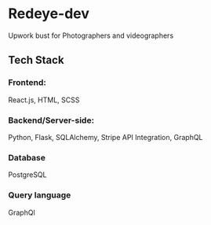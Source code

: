 # Redeye-dev
Upwork bust for Photographers and videographers


## Tech Stack
### Frontend: 
React.js, HTML, SCSS

### Backend/Server-side: 
Python, Flask, SQLAlchemy, Stripe API Integration, GraphQL

### Database
PostgreSQL

### Query language
GraphQl
